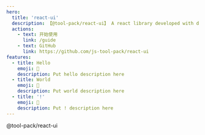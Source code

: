 ```yaml
---
hero:
  title: 'react-ui'
  description: 【@tool-pack/react-ui】 A react library developed with dumi
  actions:
    - text: 开始使用
      link: /guide
    - text: GitHub
      link: https://github.com/js-tool-pack/react-ui
features:
  - title: Hello
    emoji: 💎
    description: Put hello description here
  - title: World
    emoji: 🌈
    description: Put world description here
  - title: '!'
    emoji: 🚀
    description: Put ! description here
---
```


@tool-pack/react-ui
